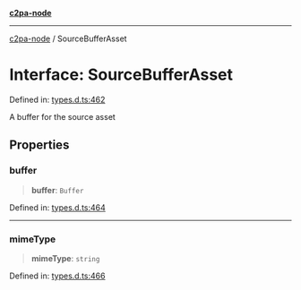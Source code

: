 [**c2pa-node**](../README.md)

***

[c2pa-node](../README.md) / SourceBufferAsset

# Interface: SourceBufferAsset

Defined in: [types.d.ts:462](https://github.com/contentauth/c2pa-node-v2/blob/5303c5fd1e9a72d23f327699b48a7620e901a41c/js-src/types.d.ts#L462)

A buffer for the source asset

## Properties

### buffer

> **buffer**: `Buffer`

Defined in: [types.d.ts:464](https://github.com/contentauth/c2pa-node-v2/blob/5303c5fd1e9a72d23f327699b48a7620e901a41c/js-src/types.d.ts#L464)

***

### mimeType

> **mimeType**: `string`

Defined in: [types.d.ts:466](https://github.com/contentauth/c2pa-node-v2/blob/5303c5fd1e9a72d23f327699b48a7620e901a41c/js-src/types.d.ts#L466)
